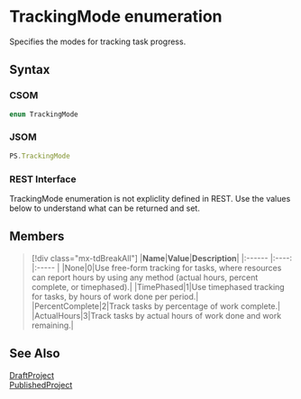 [comment]: # (Name:TrackingMode)
[comment]: # (Name:Microsoft.Office.Project.Server.Library.PSTrackingModeEnum)
[comment]: # (Type:Enum)
[comment]: # (Status:Verified)

# <a name="name"></a>TrackingMode enumeration

<a name="description"></a>Specifies the modes for tracking task progress.

## <a name="syntax"></a>Syntax

### CSOM

```cs
enum TrackingMode 
```
### JSOM

```javascript
PS.TrackingMode
```
### REST Interface

TrackingMode enumeration is not expliclity defined in REST.  Use the values below to understand what can be returned and set.

## <a name="members"></a>Members

<a name="enumMembers"></a>
> [!div class="mx-tdBreakAll"]
|**Name**|**Value**|**Description**|
|:------ |:----: |:----- |
|<a name="None"></a>None|0|Use free-form tracking for tasks, where resources can report hours by using any method (actual hours, percent complete, or timephased).|
|<a name="TimePhased"></a>TimePhased|1|Use timephased tracking for tasks, by hours of work done per period.|
|<a name="PercentComplete"></a>PercentComplete|2|Track tasks by percentage of work complete.|
|<a name="ActualHours"></a>ActualHours|3|Track tasks by actual hours of work done and work remaining.|

## <a name="seeAlso"></a>See Also

[DraftProject](DraftProject.md)<br/>
[PublishedProject](PublishedProject.md)<br/>
